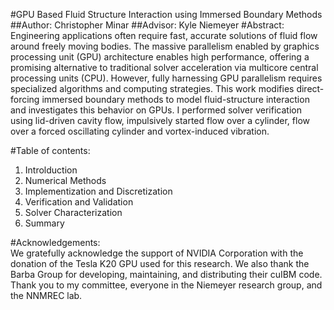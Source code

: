 #GPU Based Fluid Structure Interaction using Immersed Boundary Methods
##Author: Christopher Minar
##Advisor: Kyle Niemeyer
#Abstract:  
Engineering applications often require fast, accurate solutions of fluid flow around freely moving bodies. 
The massive parallelism enabled by graphics processing unit (GPU) architecture enables high performance, offering a promising alternative to traditional solver acceleration via multicore central processing units (CPU). 
However, fully harnessing GPU parallelism requires specialized algorithms and computing strategies. 
This work modifies direct-forcing immersed boundary methods to model fluid-structure interaction and investigates this behavior on GPUs. 
I performed solver verification using lid-driven cavity flow, impulsively started flow over a cylinder, flow over a forced oscillating cylinder and vortex-induced vibration.
  
#Table of contents:  
1. Introlduction  
2. Numerical Methods  
3. Implementization and Discretization
4. Verification and Validation  
5. Solver Characterization  
6. Summary  

#Acknowledgements:  
We gratefully acknowledge the support of NVIDIA Corporation with the donation of the Tesla K20 GPU used for this research.
We also thank the Barba Group for developing, maintaining, and distributing their cuIBM code. 
Thank you to my committee, everyone in the Niemeyer research group, and the NNMREC lab.
